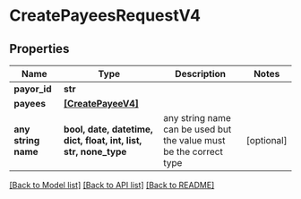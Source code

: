 # CreatePayeesRequestV4


## Properties
Name | Type | Description | Notes
------------ | ------------- | ------------- | -------------
**payor_id** | **str** |  | 
**payees** | [**[CreatePayeeV4]**](CreatePayeeV4.md) |  | 
**any string name** | **bool, date, datetime, dict, float, int, list, str, none_type** | any string name can be used but the value must be the correct type | [optional]

[[Back to Model list]](../README.md#documentation-for-models) [[Back to API list]](../README.md#documentation-for-api-endpoints) [[Back to README]](../README.md)


